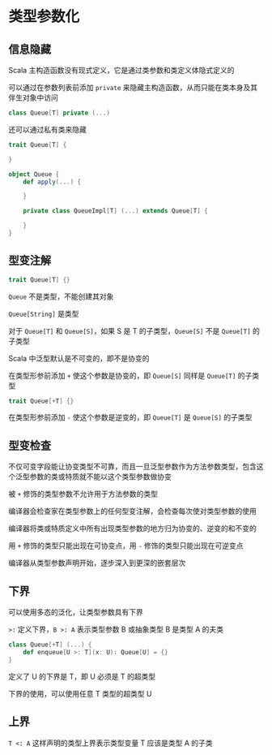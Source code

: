 # 类型参数化

## 信息隐藏

Scala 主构造函数没有现式定义，它是通过类参数和类定义体隐式定义的

可以通过在参数列表前添加 `private` 来隐藏主构造函数，从而只能在类本身及其伴生对象中访问

```scala
class Queue[T] private (...)
```

还可以通过私有类来隐藏

```scala
trait Queue[T] {

}

object Queue {
    def apply(...) {

    }

    private class QueueImpl[T] (...) extends Queue[T] {

    }
}
```

## 型变注解

```scala
trait Queue[T] {}
```

`Queue` 不是类型，不能创建其对象

`Queue[String]` 是类型

对于 `Queue[T]` 和 `Queue[S]`，如果 S 是 T 的子类型，`Queue[S]` 不是 `Queue[T]` 的 子类型

Scala 中泛型默认是不可变的，即不是协变的

在类型形参前添加 `+` 使这个参数是协变的，即 `Queue[S]` 同样是 `Queue[T]` 的子类型

```scala
trait Queue[+T] {}
```

在类型形参前添加 `-` 使这个参数是逆变的，即 `Queue[T]` 是 `Queue[S]` 的子类型

## 型变检查

不仅可变字段能让协变类型不可靠，而且一旦泛型参数作为方法参数类型，包含这个泛型参数的类或特质就不能以这个类型参数做协变

被 `+` 修饰的类型参数不允许用于方法参数的类型

编译器会检查家在类型参数上的任何型变注解，会检查每次使对类型参数的使用

编译器将类或特质定义中所有出现类型参数的地方归为协变的、逆变的和不变的

用 `+` 修饰的类型只能出现在可协变点，用 `-` 修饰的类型只能出现在可逆变点

编译器从类型参数声明开始，逐步深入到更深的嵌套层次

## 下界

可以使用多态的泛化，让类型参数具有下界

`>:` 定义下界，`B >: A` 表示类型参数 B 或抽象类型 B 是类型 A 的夫类

```scala
class Queue[+T] (...) {
    def enqueue[U >: T](x: U): Queue[U] = {}
}
```

定义了 U 的下界是 T，即 U 必须是 T 的超类型

下界的使用，可以使用任意 T 类型的超类型 U

## 上界

`T <: A` 这样声明的类型上界表示类型变量 T 应该是类型 A 的子类

